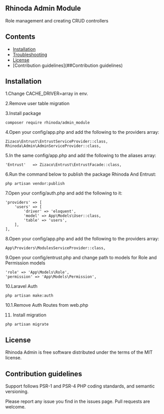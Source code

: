 
## Rhinoda Admin Module

Role management and creating CRUD controllers

## Contents
* [Installation](##Installation)
* [Troubleshooting](##Troubleshooting)
* [License](##License)
* [Contribution guidelines](##Contribution guidelines)

## Installation

1.Change CACHE_DRIVER=array in env.

2.Remove user table migration 

3.Install package

````
composer require rhinoda/admin_module
````

4.Open your config/app.php and add the following to the providers array:

````
Zizaco\Entrust\EntrustServiceProvider::class,
Rhinoda\Admin\AdminServiceProvider::class,
````

5.In the same config/app.php and add the following to the aliases array:

````
'Entrust'   => Zizaco\Entrust\EntrustFacade::class,
````

6.Run the command below to publish the package Rhinoda And Entrust:

````
php artisan vendor:publish
````

7.Open your config/auth.php and add the following to it:

````
'providers' => [
    'users' => [
        'driver' => 'eloquent',
        'model' => App\Models\User::class,
        'table' => 'users',
    ],
],
````

8.Open your config/app.php and add the following to the providers array:

````
App\Providers\ModulesServiceProvider::class,
````

9.Open your config/entrust.php and change  path to models for Role and Permission models

````
'role' => 'App\Models\Role',
'permission' => 'App\Models\Permission',
````

10.Laravel Auth

````
php artisan make:auth
````

10.1.Remove Auth Routes from  web.php

11. Install migration 

````
php artisan migrate
````

## License

Rhinoda Admin is free software distributed under the terms of the MIT license. 

## Contribution guidelines

Support follows PSR-1 and PSR-4 PHP coding standards, and semantic versioning.

Please report any issue you find in the issues page.
Pull requests are welcome.